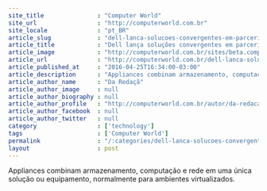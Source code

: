 ```yaml
---
site_title               : "Computer World"
site_url                 : "http://computerworld.com.br"
site_locale              : "pt_BR"
article_slug             : "dell-lanca-solucoes-convergentes-em-parceria-com-emc-vmware-e-nutanix"
article_title            : "Dell lança soluções convergentes em parceria com EMC, VMware e Nutanix"
article_image            : "http://computerworld.com.br/sites/beta.computerworld.com.br/files/news_articles/servidores_rack_dell.jpg"
article_url              : "http://computerworld.com.br/dell-lanca-solucoes-convergentes-em-parceria-com-emc-vmware-e-nutanix"
article_published_at     : "2016-04-25T16:34:00-03:00"
article_description      : "Appliances combinam armazenamento, computação e rede em uma única solução ou equipamento, normalmente para ambientes virtualizados."
article_author_name      : "Da Redaçã"
article_author_image     : null
article_author_biography : null
article_author_profile   : "http://computerworld.com.br/autor/da-redacao"
article_author_facebook  : null
article_author_twitter   : null
category                 : ['technology']
tags                     : ['Computer World']
permalink                : "/:categories/dell-lanca-solucoes-convergentes-em-parceria-com-emc-vmware-e-nutanix/"
layout                   : post
---
```


Appliances combinam armazenamento, computação e rede em uma única solução ou equipamento, normalmente para ambientes virtualizados.
